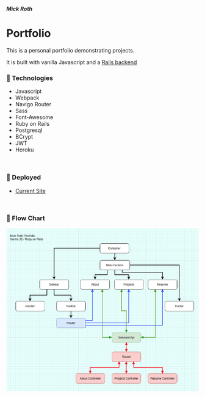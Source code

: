 

***Mick Roth***


# Portfolio

This is a personal portfolio demonstrating projects.

It is built with vanilla Javascript and a [Rails backend](https://github.com/mickmed/portfolio-server)
 


### &#127803; Technologies	
- Javascript
- Webpack
- Navigo Router
- Sass
- Font-Awesome
  <br>
- Ruby on Rails
- Postgresql
- BCrypt
- JWT
- Heroku
  

<br>

### &#x1F3E1; Deployed
- [Current Site](https://mick-roth.surge.sh)

<br>


### &#127803; Flow Chart

  
 ![](./src/img/flow-chart.png)

<br>









